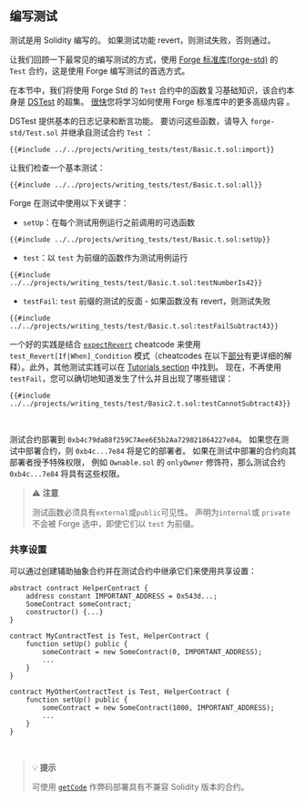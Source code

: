 ## 编写测试

测试是用 Solidity 编写的。 如果测试功能 revert，则测试失败，否则通过。

让我们回顾一下最常见的编写测试的方式，使用 [Forge 标准库(forge-std)](https://github.com/foundry-rs/forge-std) 的 `Test` 合约，这是使用 Forge 编写测试的首选方式。

在本节中，我们将使用 Forge Std 的 `Test` 合约中的函数复习基础知识，该合约本身是 [DSTest](https://github.com/dapphub/ds-test) 的超集。 [很快](./forge-std.md)您将学习如何使用 Forge 标准库中的更多高级内容 。

DSTest 提供基本的日志记录和断言功能。 要访问这些函数，请导入 `forge-std/Test.sol` 并继承自测试合约 `Test` ：

```solidity
{{#include ../../projects/writing_tests/test/Basic.t.sol:import}}
```

让我们检查一个基本测试：

```solidity
{{#include ../../projects/writing_tests/test/Basic.t.sol:all}}
```

Forge 在测试中使用以下关键字：

- `setUp`：在每个测试用例运行之前调用的可选函数
```solidity
{{#include ../../projects/writing_tests/test/Basic.t.sol:setUp}}
```
- `test`：以 `test` 为前缀的函数作为测试用例运行
```solidity
{{#include ../../projects/writing_tests/test/Basic.t.sol:testNumberIs42}}
```

- `testFail`: `test` 前缀的测试的反面 - 如果函数没有 revert，则测试失败
```solidity
{{#include ../../projects/writing_tests/test/Basic.t.sol:testFailSubtract43}}
```
一个好的实践是结合 [`expectRevert`](../cheatcodes/expect-revert.md) cheatcode 来使用 `test_Revert[If|When]_Condition` 模式（cheatcodes 在以下[部分](./cheatcodes.md)有更详细的解释）。此外，其他测试实践可以在 [Tutorials section](../tutorials/best-practices.md) 中找到。
现在，不再使用 `testFail`，您可以确切地知道发生了什么并且出现了哪些错误：

```solidity
{{#include ../../projects/writing_tests/test/Basic2.t.sol:testCannotSubtract43}}
```
<br>

测试合约部署到 `0xb4c79daB8f259C7Aee6E5b2Aa729821864227e84`。 如果您在测试中部署合约，则
`0xb4c...7e84` 将是它的部署者。 如果在测试中部署的合约向其部署者授予特殊权限，
例如 `Ownable.sol` 的 `onlyOwner` 修饰符，那么测试合约 `0xb4c...7e84` 将具有这些权限。

> ⚠️ **注意**
>
> 测试函数必须具有`external`或`public`可见性。 声明为`internal`或
> `private` 不会被 Forge 选中，即使它们以 `test` 为前缀。

### 共享设置

可以通过创建辅助抽象合约并在测试合约中继承它们来使用共享设置：

```solidity
abstract contract HelperContract {
    address constant IMPORTANT_ADDRESS = 0x543d...;
    SomeContract someContract;
    constructor() {...}
}

contract MyContractTest is Test, HelperContract {
    function setUp() public {
        someContract = new SomeContract(0, IMPORTANT_ADDRESS);
        ...
    }
}

contract MyOtherContractTest is Test, HelperContract {
    function setUp() public {
        someContract = new SomeContract(1000, IMPORTANT_ADDRESS);
        ...
    }
}
```

<br>

> 💡 **提示**
>
> 可使用 [`getCode`](../cheatcodes/get-code.md) 作弊码部署具有不兼容 Solidity 版本的合约。